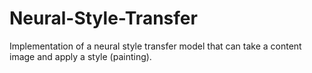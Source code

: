 # Neural-Style-Transfer
Implementation of a neural style transfer model that can take a content image and apply a style (painting).
